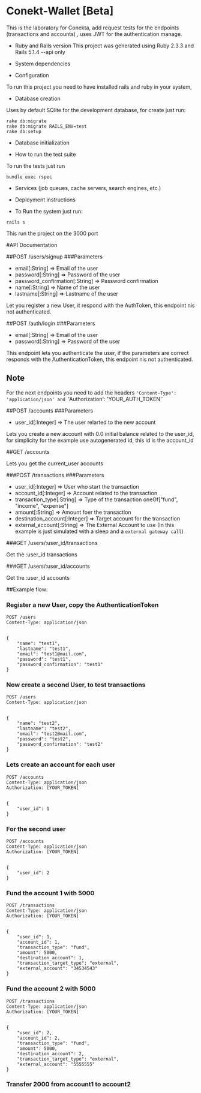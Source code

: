 # Conekt-Wallet [Beta]

This is the laboratory for Conekta, add request tests for the endpoints (transactions and accounts)
, uses JWT for the authentication manage.

* Ruby and Rails version
This project was generated using Ruby 2.3.3 and Rails 5.1.4 --api only

* System dependencies

* Configuration

To run this project you need to have installed rails and ruby in your system, 


* Database creation

Uses by default SQlite for the development database, for create just run:
```
rake db:migrate
rake db:migrate RAILS_ENV=test
rake db:setup
```

* Database initialization

* How to run the test suite

To run the tests just run 
```
bundle exec rspec
```

* Services (job queues, cache servers, search engines, etc.)

* Deployment instructions

* To Run the system just run:
```
rails s
```

This run the project on the 3000 port

#API Documentation

##POST /users/signup
###Parameters
* email[:String] => Email of the user
* password[:String] => Password of the user
* password_confirmation[:String] => Password confirmation
* name[:String] => Name of the user
* lastname[:String] => Lastname of the user

Let you register a new User, it respond with the AuthToken,
this endpoint nis not authenticated.


##POST /auth/login
###Parameters
* email[:String] => Email of the user
* password[:String] => Password  of the user

This endpoint lets you authenticate the user, if the parameters are correct responds with the AuthenticationToken,
this endpoint nis not authenticated.


## Note
For the next endpoints you need to add the headers `'Content-Type': 'application/json' and `'Authorization': 'YOUR_AUTH_TOKEN'`


##POST /accounts
###Parameters
* user_id[:Integer] => The user relarted to the new account

Lets you create a new account with 0.0 initial balance related to the user_id,
for simplicity for the example use autogenerated id, this id is the account_id

##GET /accounts

Lets you get the current_user accounts

###POST /transactions
###Parameters
* user_id[:Integer] => User who start the transaction
* account_id[:Integer] => Account related to the transaction
* transaction_type[:String] => Type of the transaction oneOf["fund", "income", "expense"]
* amount[:String] => Amount foer the transaction
* destination_account[:Integer] => Target account for the transaction
* external_account[:String] => The External Account to use (In this example is just simulated with a sleep and a `external gateway call`)


###GET /users/:user_id/transactions
 
Get the :user_id transactions
 
###GET /users/:user_id/accounts
 
Get the :user_id accounts


##Example flow:

### Register a new User, copy the AuthenticationToken
```
POST /users
Content-Type: application/json


{
	"name": "test1",
	"lastname": "test1",
	"email": "test1@mail.com",
	"password": "test1",
	"password_confirmation": "test1"
}
```

### Now create a second User, to test transactions
```
POST /users
Content-Type: application/json


{
	"name": "test2",
	"lastname": "test2",
	"email": "test2@mail.com",
	"password": "test2",
	"password_confirmation": "test2"
}
```

### Lets create an account for each user
```
POST /accounts
Content-Type: application/json
Authorization: [YOUR_TOKEN]


{
	"user_id": 1
}
```

### For the second user
```
POST /accounts
Content-Type: application/json
Authorization: [YOUR_TOKEN]


{
	"user_id": 2
}
```

### Fund the account 1 with 5000
```
POST /transactions 
Content-Type: application/json
Authorization: [YOUR_TOKEN]


{
	"user_id": 1,
	"account_id": 1,
	"transaction_type": "fund",
	"amount": 5000,
	"destination_account": 1,
	"transaction_target_type": "external",
	"external_account": "34534543"
}
```

### Fund the account 2 with 5000
```
POST /transactions 
Content-Type: application/json
Authorization: [YOUR_TOKEN]


{
	"user_id": 2,
	"account_id": 2,
	"transaction_type": "fund",
	"amount": 5000,
	"destination_account": 2,
	"transaction_target_type": "external",
	"external_account": "5555555"
}
```

### Transfer 2000 from account1 to account2
```
```